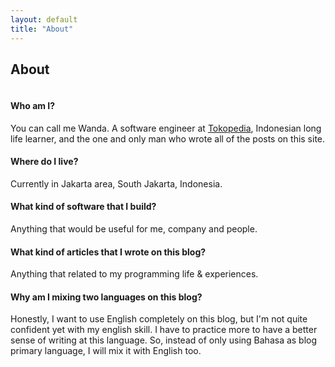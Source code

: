 ```yaml
---
layout: default
title: "About"
---
```


<div class="post">
  <h2 class="pageTitle">About</h2>
  <img src="{{ '/assets/img/profile.jpg' | prepend: site.baseurl }}" alt="">

  <div class="about-space">
    <h4>Who am I?</h4>
    <p>You can call me Wanda. A software engineer at <a href="https://www.tokopedia.com/" target="_blank">Tokopedia</a>, Indonesian long life learner, and the one and only man who wrote all of the posts on this site.</p>
  </div>

  <div class="about-space">
  <h4>Where do I live?</h4>
  <p>Currently in Jakarta area, South Jakarta, Indonesia.</p>
  </div>

  <div class="about-space">
  <h4>What kind of software that I build?</h4>
  <p>Anything that would be useful for me, company and people.</p>
  </div>

  <div class="about-space">
  <h4>What kind of articles that I wrote on this blog?</h4>
  <p>Anything that related to my programming life & experiences.</p>
  </div>

  <h4>Why am I mixing two languages on this blog?</h4>
  <p>Honestly, I want to use English completely on this blog, but I'm not quite confident yet with my english skill. I have to practice more to have a better sense of writing at this language. So, instead of only using Bahasa as blog primary language, I will mix it with English too.</p>
</div>

